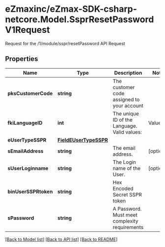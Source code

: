 # eZmaxinc/eZmax-SDK-csharp-netcore.Model.SsprResetPasswordV1Request
Request for the /1/module/sspr/resetPassword API Request

## Properties

Name | Type | Description | Notes
------------ | ------------- | ------------- | -------------
**pksCustomerCode** | **string** | The customer code assigned to your account | 
**fkiLanguageID** | **int** | The unique ID of the Language.  Valid values:  |Value|Description| |-|-| |1|French| |2|English| | 
**eUserTypeSSPR** | [**FieldEUserTypeSSPR**](FieldEUserTypeSSPR.md) |  | 
**sEmailAddress** | **string** | The email address. | [optional] 
**sUserLoginname** | **string** | The Login name of the User. | [optional] 
**binUserSSPRtoken** | **string** | Hex Encoded Secret SSPR token | 
**sPassword** | **string** | A Password.  Must meet complexity requirements | 

[[Back to Model list]](../README.md#documentation-for-models) [[Back to API list]](../README.md#documentation-for-api-endpoints) [[Back to README]](../README.md)

